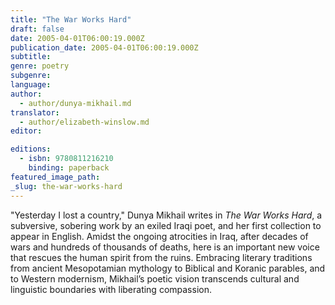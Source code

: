 ```yaml
---
title: "The War Works Hard"
draft: false
date: 2005-04-01T06:00:19.000Z
publication_date: 2005-04-01T06:00:19.000Z
subtitle:
genre: poetry
subgenre:
language:
author:
  - author/dunya-mikhail.md
translator:
  - author/elizabeth-winslow.md
editor:

editions:
  - isbn: 9780811216210
    binding: paperback
featured_image_path:
_slug: the-war-works-hard
---
```


"Yesterday I lost a country," Dunya Mikhail writes in _The War Works Hard_, a subversive, sobering work by an exiled Iraqi poet, and her first collection to appear in English. Amidst the ongoing atrocities in Iraq, after decades of wars and hundreds of thousands of deaths, here is an important new voice that rescues the human spirit from the ruins. Embracing literary traditions from ancient Mesopotamian mythology to Biblical and Koranic parables, and to Western modernism, Mikhail’s poetic vision transcends cultural and linguistic boundaries with liberating compassion.

